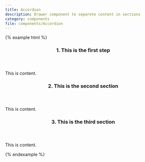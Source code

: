 ```yaml
---
title: Accordion
description: Drawer component to separete content in sections
category: components
file: components/Accordion
---
```


{% example html %}

  <div class="Accordion">
    <section class="Accordion-section has-success">
      <header class="Accordion-sectionHeader" data-js="accordion-trigger">
        <h3 class="Accordion-sectionTitle">1. This is the first step</h3>
      </header>
      <div class="Accordion-sectionContentWrapper">
        <div class="Accordion-sectionContent">
          This is content.
        </div>
      </div>
    </section>
    <section class="Accordion-section is-active">
      <header class="Accordion-sectionHeader" data-js="accordion-trigger">
        <h3 class="Accordion-sectionTitle">2. This is the second section</h3>
      </header>
      <div class="Accordion-sectionContentWrapper">
        <div class="Accordion-sectionContent">
          This is content.
        </div>
      </div>
    </section>
    <section class="Accordion-section">
      <header class="Accordion-sectionHeader" data-js="accordion-trigger">
        <h3 class="Accordion-sectionTitle">3. This is the third section</h3>
      </header>
      <div class="Accordion-sectionContentWrapper">
        <div class="Accordion-sectionContent">
          This is content.
        </div>
      </div>
    </section>
  </div>

{% endexample %}
